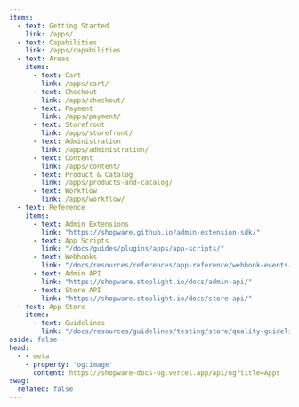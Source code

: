 ```yaml
---
items:
  - text: Getting Started
    link: /apps/
  - text: Capabilities
    link: /apps/capabilities
  - text: Areas
    items:
      - text: Cart
        link: /apps/cart/
      - text: Checkout
        link: /apps/checkout/
      - text: Payment
        link: /apps/payment/
      - text: Storefront
        link: /apps/storefront/
      - text: Administration
        link: /apps/administration/
      - text: Content
        link: /apps/content/
      - text: Product & Catalog
        link: /apps/products-and-catalog/
      - text: Workflow
        link: /apps/workflow/
  - text: Reference
    items:
      - text: Admin Extensions
        link: "https://shopware.github.io/admin-extension-sdk/"
      - text: App Scripts
        link: "/docs/guides/plugins/apps/app-scripts/"
      - text: Webhooks
        link: "/docs/resources/references/app-reference/webhook-events-reference"
      - text: Admin API
        link: "https://shopware.stoplight.io/docs/admin-api/"
      - text: Store API
        link: "https://shopware.stoplight.io/docs/store-api/"
  - text: App Store
    items:
      - text: Guidelines
        link: "/docs/resources/guidelines/testing/store/quality-guidelines-apps/"
aside: false
head:
  - - meta
    - property: 'og:image'
      content: https://shopware-docs-og.vercel.app/api/og?title=Apps
swag:
  related: false
---
```


<SwagLanding image="/landing/apps.png">
    <template #title>Build the functionalities merchants need</template>
    <template #description>
        Leverage Shopware's extension APIs to build unique extensions that boost merchants' businesses. Use the powerful plugin system to build highly custom extensions or apps using the platform of your choice..
    </template>
    <template #ctas>
        <PageRef page="/docs/guides/plugins/apps/app-base-guide.html" title="Build your first Shopware app" sub="Learn how to set up your development environment and start coding within a couple of minutes." />
    </template>
    <template #exposed>
        <SwagLandingCardList>
            <template #title>Starter guides</template>
            <template #description>
                The number of topics that are available for exploration can be overwhelming. To help you navigate this complexity, we have curated step-by-step tutorials that are designed to familiarize you with some of our core concepts.
            </template>
            <template #cards>
                <SwagLandingCard page="/docs/guides/plugins/apps/app-base-guide.html">
                    <template #title>App Base Guide</template>
                    <template #sub>Learn how to add your own app to Shopware and configure it.</template>
                </SwagLandingCard>
                <SwagLandingCard page="/docs/guides/plugins/apps/starter/local-development.html">
                    <template #title>Local App development</template>
                    <template #sub>Learn how to develop your app on Platform.sh or with Docker.</template>
                </SwagLandingCard>
                <SwagLandingCard page="/docs/guides/plugins/apps/starter/product-translator.html">
                    <template #title>API Communication</template>
                    <template #sub>Learn how to communicate with the Shopware API to fetch required data.</template>
                </SwagLandingCard>
                <SwagLandingCard page="/docs/guides/plugins/apps/starter/add-api-endpoint.html">
                    <template #title>Custom API Endpoint</template>
                    <template #sub>Learn how to add a custom API endpoint to the Shopware Store API.</template>
                </SwagLandingCard>
                <SwagLandingCard page="/docs/guides/plugins/apps/starter/starter-admin-extension.html">
                    <template #title>Admin Extension API</template>
                    <template #sub>Learn how to build powerful modules for the admin panel using Admin Extension API.</template>
                </SwagLandingCard>
                <SwagLandingCard page="/docs/guides/plugins/apps/starter/hosting-guide.html">
                    <template #title>Hosting Guide</template>
                    <template #sub>Not all apps need hosting. Explore the server options.</template>
                </SwagLandingCard>
            </template>
        </SwagLandingCardList>
    </template>
    <!--<template #exposed2>
        <SwagLandingCardList>
            <template #title>Product areas</template>
            <template #description>
                If you prefer to dig into a specific topic directly, choose from one of the product areas. You can also find them on the left all the time.
            </template>
            <template #cards>
                <SwagLandingCard page="./cart/">
                    <template #title>Cart</template>
                    <template #sub>Modify the cart, add custom data or calculate taxes</template>
                </SwagLandingCard>
                <SwagLandingCard page="./checkout/">
                    <template #title>Checkout</template>
                    <template #sub>Apply discounts, price calculations or control shipping method availabilities</template>
                </SwagLandingCard>
                <SwagLandingCard page="./payment/">
                    <template #title>Payment</template>
                    <template #sub>Handle payments from different gateways or process refunds</template>
                </SwagLandingCard>
                <SwagLandingCard page="./storefront/">
                    <template #title>Storefront</template>
                    <template #sub>Build extensions or themes for the customer storefront using templates or custom styles</template>
                </SwagLandingCard>
                <SwagLandingCard page="./administration/">
                    <template #title>Administration</template>
                    <template #sub>Explore the possibilities of custom admin modules or extensions</template>
                </SwagLandingCard>
                <SwagLandingCard page="./content/">
                    <template #title>Content</template>
                    <template #sub>Build custom content elements or add custom fields to existing entities</template>
                </SwagLandingCard>
                <SwagLandingCard page="./flow-builder/">
                    <template #title>Flow Builder</template>
                    <template #sub>Add custom actions that for third party integrations or automate processes</template>
                </SwagLandingCard>
                <SwagLandingCard page="./products-and-catalog/">
                    <template #title>Products & Catalog</template>
                    <template #sub>Extend the product definition or add custom fields to the product</template>
                </SwagLandingCard>
                <SwagLandingCard page="./workflow/">
                    <template #title>Workflow</template>
                    <template #sub>Build custom states and transitions for orders or add custom fields to existing entities</template>
                </SwagLandingCard>
            </template>
        </SwagLandingCardList>
    </template>-->
    <template #exposed3>
        <SwagLandingCardList>
            <template #title>Related topics</template>
            <template #cards>
                <SwagLandingCard page="/docs/guides/plugins/apps/app-scripts/">
                    <template #title>App Scripts</template>
                    <template #sub>Leverage App Scripts to customize the checkout or fetch additional data in your Storefront.</template>
                </SwagLandingCard>
                <SwagLandingCard page="/docs/guides/plugins/apps/app-scripts/">
                    <template  #title>Customize templates</template>
                    <template #sub>Custom templates let you extend or modify the appearance of parts of your Storefront.</template>
                </SwagLandingCard>
                <!--<SwagLandingCard page="/docs/guides/plugins/apps/starter/starter-admin-extension.html">
                    <template #title>Admin Extensions</template>
                    <template #sub>Build powerful modules for the admin panel using our new Admin Extension API.</template>
                </SwagLandingCard>-->
                <SwagLandingCard page="/docs/guides/plugins/apps/starter/starter-admin-extension.html">
                    <template #title>Shopware CLI</template>
                    <template #sub>Your tool when it comes to app development, installation, and deployments.</template>
                </SwagLandingCard>
            </template>
        </SwagLandingCardList>
    </template>
</SwagLanding>